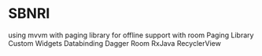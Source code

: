 # SBNRI
using mvvm with paging library for offline support with room
Paging Library
Custom Widgets
Databinding
Dagger
Room
RxJava
RecyclerView

